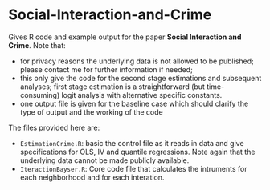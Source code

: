 # Social-Interaction-and-Crime

Gives R code and example output for the paper **Social Interaction and Crime**. Note that:
- for privacy reasons the underlying data is not allowed to be published; please contact me for further information if needed;
- this only give the code for the second stage estimations and subsequent analyses; first stage estimation is a straightforward (but time-consuming) logit analysis with alternative specific constants.
- one output file is given for the baseline case which should clarify the type of output and the working of the code

The files provided here are:
- `EstimationCrime.R`: basic the control file as it reads in data and give specifications for OLS, IV and quantile regressions. Note again that the underlying data cannot be made publicly available. 
- `IteractionBayser.R`: Core code file that calculates the intruments for each neighborhood and for each interation. 

